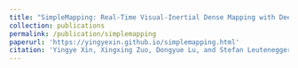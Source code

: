 ```yaml
---
title: "SimpleMapping: Real-Time Visual-Inertial Dense Mapping with Deep Multi-View Stereo"
collection: publications
permalink: /publication/simplemapping
paperurl: 'https://yingyexin.github.io/simplemapping.html'
citation: 'Yingye Xin, Xingxing Zuo, Dongyue Lu, and Stefan Leutenegger. SimpleMapping: Real-time visual-inertial dense mapping with deep multi-view stereo. In 22nd IEEE International Symposium on Mixed and Augmented Reality (ISMAR), 2023.'
---
```

